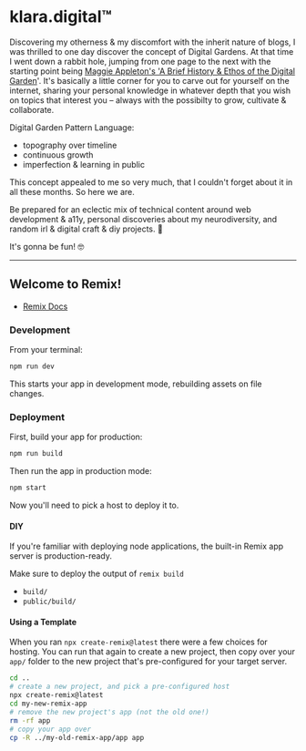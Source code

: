 # klara.digital™

Discovering my otherness & my discomfort with the inherit nature of blogs, I was thrilled to one day discover the concept of Digital Gardens. At that time I went down a rabbit hole, jumping from one page to the next with the starting point being [Maggie Appleton's 'A Brief History & Ethos of the Digital Garden](https://maggieappleton.com/garden-history)'. It's basically a little corner for you to carve out for yourself on the internet, sharing your personal knowledge in whatever depth that you wish on topics that interest you – always with the possibilty to grow, cultivate & collaborate.

Digital Garden Pattern Language:

- topography over timeline
- continuous  growth
- imperfection & learning in public

This concept appealed to me so very much, that I couldn't forget about it in all these months. So here we are.

Be prepared for an eclectic mix of technical content around web development & a11y, personal discoveries about my neurodiversity, and random irl & digital craft & diy projects. 🌱

It's gonna be fun! 🤓

---

## Welcome to Remix!

- [Remix Docs](https://remix.run/docs)

### Development

From your terminal:

```sh
npm run dev
```

This starts your app in development mode, rebuilding assets on file changes.

### Deployment

First, build your app for production:

```sh
npm run build
```

Then run the app in production mode:

```sh
npm start
```

Now you'll need to pick a host to deploy it to.

#### DIY

If you're familiar with deploying node applications, the built-in Remix app server is production-ready.

Make sure to deploy the output of `remix build`

- `build/`
- `public/build/`

#### Using a Template

When you ran `npx create-remix@latest` there were a few choices for hosting. You can run that again to create a new project, then copy over your `app/` folder to the new project that's pre-configured for your target server.

```sh
cd ..
# create a new project, and pick a pre-configured host
npx create-remix@latest
cd my-new-remix-app
# remove the new project's app (not the old one!)
rm -rf app
# copy your app over
cp -R ../my-old-remix-app/app app
```
